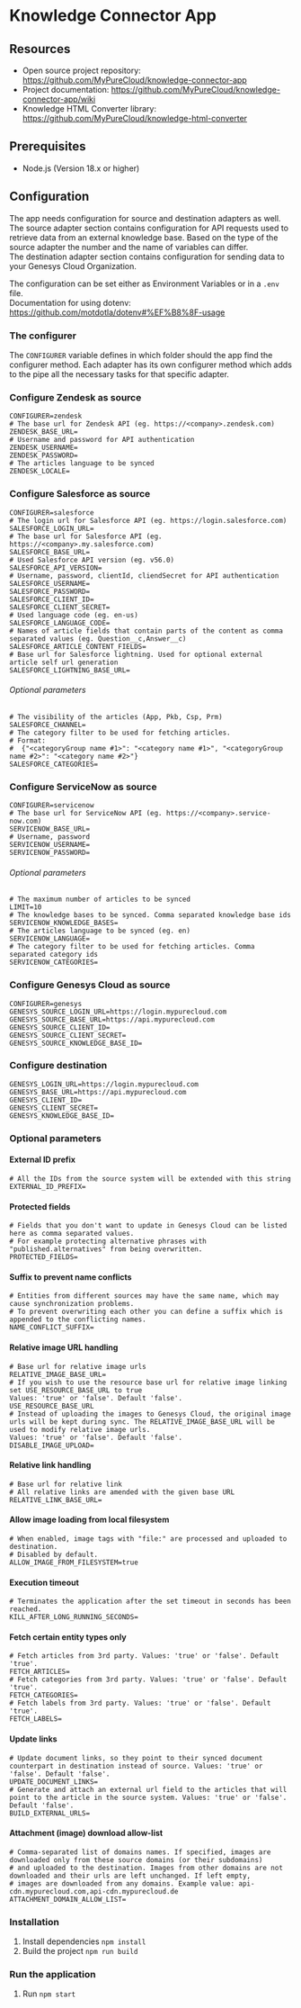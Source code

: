 # Knowledge Connector App

## Resources

- Open source project repository: https://github.com/MyPureCloud/knowledge-connector-app
- Project documentation: https://github.com/MyPureCloud/knowledge-connector-app/wiki
- Knowledge HTML Converter library: https://github.com/MyPureCloud/knowledge-html-converter

## Prerequisites

- Node.js (Version 18.x or higher)

## Configuration

The app needs configuration for source and destination adapters as well.  
The source adapter section contains configuration for API requests used to retrieve data from an external knowledge
base.
Based on the type of the source adapter the number and the name of variables can differ.  
The destination adapter section contains configuration for sending data to your Genesys Cloud Organization.

The configuration can be set either as Environment Variables or in a `.env` file.  
Documentation for using dotenv: https://github.com/motdotla/dotenv#%EF%B8%8F-usage

### The configurer

The `CONFIGURER` variable defines in which folder should the app find the configurer method.
Each adapter has its own configurer method which adds to the pipe all the necessary tasks for that specific adapter.

### Configure Zendesk as source

```
CONFIGURER=zendesk
# The base url for Zendesk API (eg. https://<company>.zendesk.com)
ZENDESK_BASE_URL=
# Username and password for API authentication
ZENDESK_USERNAME=
ZENDESK_PASSWORD=
# The articles language to be synced
ZENDESK_LOCALE=
```

### Configure Salesforce as source

```
CONFIGURER=salesforce
# The login url for Salesforce API (eg. https://login.salesforce.com)
SALESFORCE_LOGIN_URL=
# The base url for Salesforce API (eg. https://<company>.my.salesforce.com)
SALESFORCE_BASE_URL=
# Used Salesforce API version (eg. v56.0)
SALESFORCE_API_VERSION=
# Username, password, clientId, cliendSecret for API authentication
SALESFORCE_USERNAME=
SALESFORCE_PASSWORD=
SALESFORCE_CLIENT_ID=
SALESFORCE_CLIENT_SECRET=
# Used language code (eg. en-us)
SALESFORCE_LANGUAGE_CODE=
# Names of article fields that contain parts of the content as comma separated values (eg. Question__c,Answer__c)
SALESFORCE_ARTICLE_CONTENT_FIELDS=
# Base url for Salesforce lightning. Used for optional external article self url generation
SALESFORCE_LIGHTNING_BASE_URL=
```

###### Optional parameters
```
# The visibility of the articles (App, Pkb, Csp, Prm)
SALESFORCE_CHANNEL=
# The category filter to be used for fetching articles. 
# Format: 
#  {"<categoryGroup name #1>": "<category name #1>", "<categoryGroup name #2>": "<category name #2>"}
SALESFORCE_CATEGORIES=
```

### Configure ServiceNow as source

```
CONFIGURER=servicenow
# The base url for ServiceNow API (eg. https://<company>.service-now.com)
SERVICENOW_BASE_URL=
# Username, password
SERVICENOW_USERNAME=
SERVICENOW_PASSWORD=
```

###### Optional parameters
```
# The maximum number of articles to be synced
LIMIT=10
# The knowledge bases to be synced. Comma separated knowledge base ids
SERVICENOW_KNOWLEDGE_BASES=
# The articles language to be synced (eg. en)
SERVICENOW_LANGUAGE=
# The category filter to be used for fetching articles. Comma separated category ids
SERVICENOW_CATEGORIES=
```

### Configure Genesys Cloud as source

```
CONFIGURER=genesys
GENESYS_SOURCE_LOGIN_URL=https://login.mypurecloud.com
GENESYS_SOURCE_BASE_URL=https://api.mypurecloud.com
GENESYS_SOURCE_CLIENT_ID=
GENESYS_SOURCE_CLIENT_SECRET=
GENESYS_SOURCE_KNOWLEDGE_BASE_ID=
```

### Configure destination

```
GENESYS_LOGIN_URL=https://login.mypurecloud.com
GENESYS_BASE_URL=https://api.mypurecloud.com
GENESYS_CLIENT_ID=
GENESYS_CLIENT_SECRET=
GENESYS_KNOWLEDGE_BASE_ID=
```

### Optional parameters

#### External ID prefix

```
# All the IDs from the source system will be extended with this string
EXTERNAL_ID_PREFIX=
```

#### Protected fields

```
# Fields that you don't want to update in Genesys Cloud can be listed here as comma separated values.
# For example protecting alternative phrases with "published.alternatives" from being overwritten.
PROTECTED_FIELDS=
```

#### Suffix to prevent name conflicts

```
# Entities from different sources may have the same name, which may cause synchronization problems.  
# To prevent overwriting each other you can define a suffix which is appended to the conflicting names.   
NAME_CONFLICT_SUFFIX=
```

#### Relative image URL handling

```
# Base url for relative image urls
RELATIVE_IMAGE_BASE_URL=
# If you wish to use the resource base url for relative image linking set USE_RESOURCE_BASE_URL to true
Values: 'true' or 'false'. Default 'false'. 
USE_RESOURCE_BASE_URL
# Instead of uploading the images to Genesys Cloud, the original image urls will be kept during sync. The RELATIVE_IMAGE_BASE_URL will be used to modify relative image urls.
Values: 'true' or 'false'. Default 'false'. 
DISABLE_IMAGE_UPLOAD=
```

#### Relative link handling

```
# Base url for relative link
# All relative links are amended with the given base URL
RELATIVE_LINK_BASE_URL=
```

#### Allow image loading from local filesystem

```
# When enabled, image tags with "file:" are processed and uploaded to destination.
# Disabled by default.
ALLOW_IMAGE_FROM_FILESYSTEM=true
```

#### Execution timeout

```
# Terminates the application after the set timeout in seconds has been reached.
KILL_AFTER_LONG_RUNNING_SECONDS=
```

#### Fetch certain entity types only

```
# Fetch articles from 3rd party. Values: 'true' or 'false'. Default 'true'. 
FETCH_ARTICLES=
# Fetch categories from 3rd party. Values: 'true' or 'false'. Default 'true'.
FETCH_CATEGORIES=
# Fetch labels from 3rd party. Values: 'true' or 'false'. Default 'true'.
FETCH_LABELS=
```

#### Update links

```
# Update document links, so they point to their synced document counterpart in destination instead of source. Values: 'true' or 'false'. Default 'false'.
UPDATE_DOCUMENT_LINKS=
# Generate and attach an external url field to the articles that will point to the article in the source system. Values: 'true' or 'false'. Default 'false'.
BUILD_EXTERNAL_URLS=
```

#### Attachment (image) download allow-list

```
# Comma-separated list of domains names. If specified, images are downloaded only from these source domains (or their subdomains)
# and uploaded to the destination. Images from other domains are not downloaded and their urls are left unchanged. If left empty,
# images are downloaded from any domains. Example value: api-cdn.mypurecloud.com,api-cdn.mypurecloud.de
ATTACHMENT_DOMAIN_ALLOW_LIST=
```

### Installation

1. Install dependencies `npm install`
2. Build the project `npm run build`

### Run the application

1. Run `npm start`
